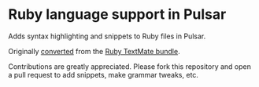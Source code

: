 # Ruby language support in Pulsar

Adds syntax highlighting and snippets to Ruby files in Pulsar.

Originally [converted](https://pulsar-edit.dev/docs/launch-manual/sections/core-hacking/#converting-from-textmate) from the [Ruby TextMate bundle](https://github.com/textmate/ruby.tmbundle).

Contributions are greatly appreciated. Please fork this repository and open a pull request to add snippets, make grammar tweaks, etc.
